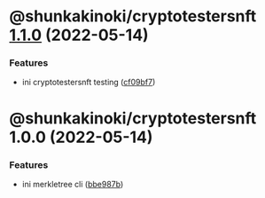 # @shunkakinoki/cryptotestersnft [1.1.0](https://github.com/shunkakinoki/contracts/compare/@shunkakinoki/cryptotestersnft@1.0.0...@shunkakinoki/cryptotestersnft@1.1.0) (2022-05-14)

### Features

- ini cryptotestersnft testing ([cf09bf7](https://github.com/shunkakinoki/contracts/commit/cf09bf73cbe5ed8bf950d114f22ad27fd395ecf6))

# @shunkakinoki/cryptotestersnft 1.0.0 (2022-05-14)

### Features

- ini merkletree cli ([bbe987b](https://github.com/shunkakinoki/contracts/commit/bbe987bab9e7fa6a0e42fa1aba6ab40eaf08f903))
